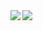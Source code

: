 <a href="https://github.com/anuraghazra/github-readme-stats">
  <img align="left" src="https://github-readme-stats.vercel.app/api?username=reatoretch&show_icons=true&theme=tokyonight" />
</a>

<a href="https://github.com/anuraghazra/github-readme-stats">
  <img align="left" src="https://github-readme-stats.vercel.app/api/top-langs/?username=reatoretch&theme=tokyonight" />
</a>
